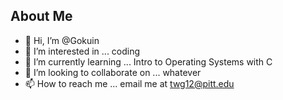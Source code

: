 ## About Me
- 👋 Hi, I’m @Gokuin
- 👀 I’m interested in ... coding
- 🌱 I’m currently learning ... Intro to Operating Systems with C
- 💞️ I’m looking to collaborate on ... whatever
- 📫 How to reach me ... email me at twg12@pitt.edu

<!---
Gokuin/Gokuin is a ✨ special ✨ repository because its `README.md` (this file) appears on your GitHub profile.
You can click the Preview link to take a look at your changes.
--->
